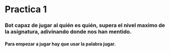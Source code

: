 <h1>Practica 1 </h1>
<h3>Bot capaz de jugar al quién es quién, supera el nivel maximo de la asignatura, adivinando donde nos han mentido.</h3>
<h4>Para empezar a jugar hay que usar la palabra jugar.</h4>
